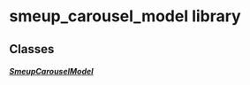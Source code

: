 


# smeup_carousel_model library











## Classes

##### [SmeupCarouselModel](../smeup_models_widgets_smeup_carousel_model/SmeupCarouselModel-class.md)



 















